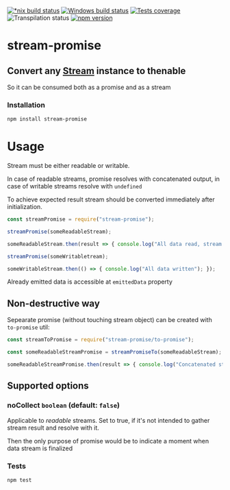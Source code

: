 [![*nix build status][nix-build-image]][nix-build-url]
[![Windows build status][win-build-image]][win-build-url]
[![Tests coverage][cov-image]][cov-url]
![Transpilation status][transpilation-image]
[![npm version][npm-image]][npm-url]

# stream-promise

## Convert any [Stream](https://nodejs.org/api/stream.html#stream_stream) instance to thenable

So it can be consumed both as a promise and as a stream

### Installation

```bash
npm install stream-promise
```

# Usage

Stream must be either readable or writable.

In case of readable streams, promise resolves with concatenated output, in case of writable streams resolve with `undefined`

To achieve expected result stream should be converted immediately after initialization.

```javascript
const streamPromise = require("stream-promise");

streamPromise(someReadableStream);

someReadableStream.then(result => { console.log("All data read, stream output:", result); });

streamPromise(someWritabletream);

someWritableStream.then(() => { console.log("All data written"); });
```

Already emitted data is accessible at `emittedData` property

## Non-destructive way

Sepearate promise (without touching stream object) can be created with `to-promise` util:

```javascript
const streamToPromise = require("stream-promise/to-promise");

const someReadableStreamPromise = streamPromiseTo(someReadableStream);

someReadableStreamPromise.then(result => { console.log("Concatenated stream output", result); });
```

## Supported options

### noCollect `boolean` (default: `false`)

Applicable to _readable_ streams. Set to true, if it's not intended to gather stream result and resolve with it.

Then the only purpose of promise would be to indicate a moment when data stream is finalized

### Tests

```bash
npm test
```

[nix-build-image]: https://semaphoreci.com/api/v1/medikoo-org/stream-promise/branches/master/shields_badge.svg
[nix-build-url]: https://semaphoreci.com/medikoo-org/stream-promise
[win-build-image]: https://ci.appveyor.com/api/projects/status/2ihsys269r29l2ol?svg=true
[win-build-url]: https://ci.appveyor.com/api/project/medikoo/stream-promise
[cov-image]: https://img.shields.io/codecov/c/github/medikoo/stream-promise.svg
[cov-url]: https://codecov.io/gh/medikoo/stream-promise
[transpilation-image]: https://img.shields.io/badge/transpilation-free-brightgreen.svg
[npm-image]: https://img.shields.io/npm/v/stream-promise.svg
[npm-url]: https://www.npmjs.com/package/stream-promise
